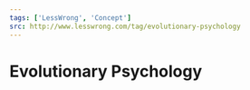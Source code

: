 ```yaml
---
tags: ['LessWrong', 'Concept']
src: http://www.lesswrong.com/tag/evolutionary-psychology
---
```


# Evolutionary Psychology
